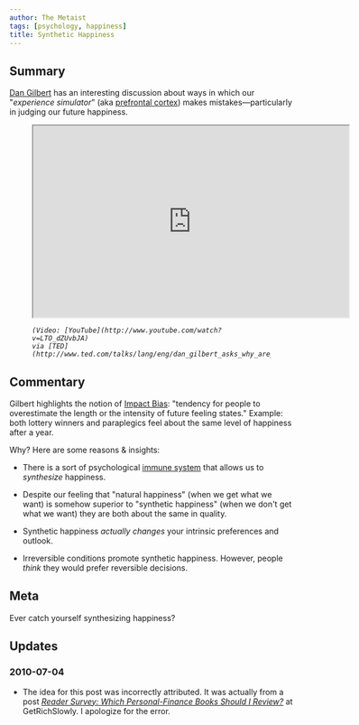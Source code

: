 ```yaml
---
author: The Metaist
tags: [psychology, happiness]
title: Synthetic Happiness
---
```


## Summary

<div class="entry-summary" markdown="1">

[Dan Gilbert](http://www.danielgilbert.com/) has an interesting discussion about
ways in which our "_experience simulator_" (aka
[prefrontal cortex](http://en.wikipedia.org/wiki/Prefrontal_cortex)) makes
mistakes&mdash;particularly in judging our future happiness.

</div>

<figure>
<iframe width="560" height="340" src="http://www.youtube.com/embed/LTO_dZUvbJA?rel=0" allowfullscreen></iframe>
<figcaption>
  <address markdown="1">

    (Video: [YouTube](http://www.youtube.com/watch?v=LTO_dZUvbJA)
    via [TED](http://www.ted.com/talks/lang/eng/dan_gilbert_asks_why_are_we_happy.html))

  </address>
</figcaption>
</figure><!--more-->

## Commentary

Gilbert highlights the notion of [Impact Bias](http://en.wikipedia.org/wiki/Impact_bias):
"tendency for people to overestimate the length or the intensity of future
feeling states." Example: both lottery winners and paraplegics feel about the
same level of happiness after a year.

Why? Here are some reasons & insights:

- There is a sort of psychological
  [immune system](http://en.wikipedia.org/wiki/Immune_system) that allows us
  to _synthesize_ happiness.

- Despite our feeling that "natural happiness" (when we get what we want) is
  somehow superior to "synthetic happiness" (when we don't get what we want)
  they are both about the same in quality.

- Synthetic happiness _actually changes_ your intrinsic preferences and
  outlook.

- Irreversible conditions promote synthetic happiness. However, people _think_
  they would prefer reversible decisions.

## Meta

Ever catch yourself synthesizing happiness?

## Updates

### <span class="rel-date" title="2010-07-04">2010-07-04</span>

- The idea for this post was incorrectly attributed. It was actually from a
  post <cite>[Reader Survey: Which Personal-Finance Books Should I Review?][grs-1]</cite>
  at <span class="vcard org fn">GetRichSlowly</span>. I apologize for the
  error.

[grs-1]: http://www.getrichslowly.org/blog/2008/12/21/reader-survey-which-personal-finance-books-should-i-review/
